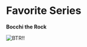 # Favorite Series

**Bocchi the Rock**

![BTR!!](https://github.com/AbatSTi/app-dev/assets/152733179/1393e879-3375-4480-9385-4c651f9f1326)

